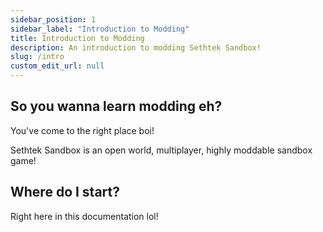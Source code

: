 ```yaml
---
sidebar_position: 1
sidebar_label: "Introduction to Modding"
title: Introduction to Modding
description: An introduction to modding Sethtek Sandbox!
slug: /intro
custom_edit_url: null
---
```


## So you wanna learn modding eh?
You've come to the right place boi!

Sethtek Sandbox is an open world, multiplayer, highly moddable sandbox game!

## Where do I start?

Right here in this documentation lol!
